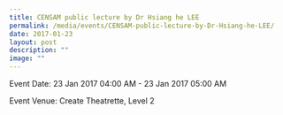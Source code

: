 ```yaml
---
title: CENSAM public lecture by Dr Hsiang he LEE
permalink: /media/events/CENSAM-public-lecture-by-Dr-Hsiang-he-LEE/
date: 2017-01-23
layout: post
description: ""
image: ""
---
```

Event Date: 23 Jan 2017 04:00 AM - 23 Jan 2017 05:00 AM

Event Venue: Create Theatrette, Level 2